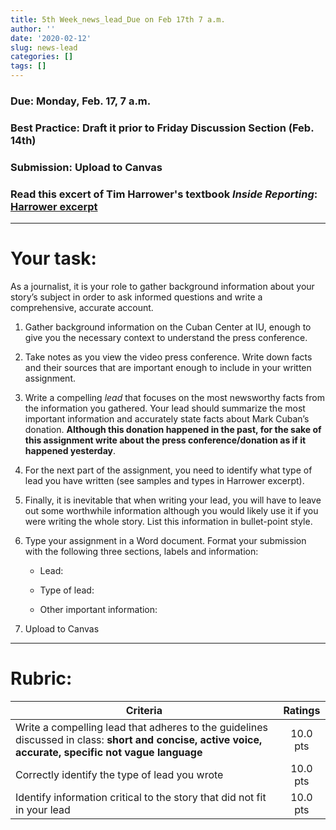 ```yaml
---
title: 5th Week_news_lead_Due on Feb 17th 7 a.m.
author: ''
date: '2020-02-12'
slug: news-lead
categories: []
tags: []
---
```


### Due: **Monday, Feb. 17, 7 a.m.**
### Best Practice: Draft it prior to Friday Discussion Section (Feb. 14th)
### Submission: Upload to Canvas

### Read this excert of Tim Harrower's textbook *Inside Reporting*: [**Harrower excerpt**](/files/5-week/harrower_excerpt.pdf/)

---
# Your task:

As a journalist, it is your role to gather background information about your story’s subject in order to ask informed questions and write a comprehensive, accurate account.

1. Gather background information on the Cuban Center at IU, enough to give you the necessary context to understand the press conference.

2. Take notes as you view the video press conference. Write down facts and their sources that are important enough to include in your written assignment.

3. Write a compelling _lead_ that focuses on the most newsworthy facts from the information you gathered. Your lead should summarize the most important information and accurately state facts about Mark Cuban’s donation. **Although this donation happened in the past, for the sake of this assignment write about the press conference/donation as if it happened yesterday**.

4. For the next part of the assignment, you need to identify what type of lead you have written (see samples and types in Harrower excerpt).

5. Finally, it is inevitable that when writing your lead, you will have to leave out some worthwhile information although you would likely use it if you were writing the whole story. List this information in bullet-point style.

6. Type your assignment in a Word document. Format your submission with the following three sections, labels and information:  

   - Lead:

   - Type of lead:

   - Other important information:

7. Upload to Canvas


---
# Rubric:


| Criteria      | Ratings           |
| ------------- |:-------------:| 
| Write a compelling lead that adheres to the guidelines discussed in class: **short and concise, active voice, accurate, specific not vague language**  | 10.0 pts |
| Correctly identify the type of lead you wrote  |   10.0 pts |
| Identify information critical to the story that did not fit in your lead    |   10.0 pts |

